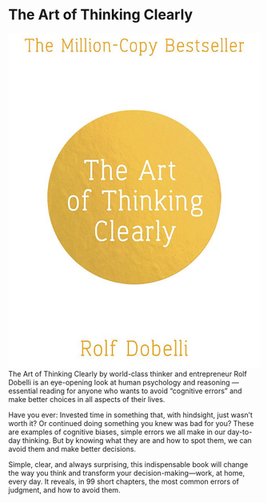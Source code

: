 # The Art of Thinking Clearly
![](cover.png)
The Art of Thinking Clearly by world-class thinker and entrepreneur Rolf Dobelli is an eye-opening look at human psychology and reasoning — essential reading for anyone who wants to avoid “cognitive errors” and make better choices in all aspects of their lives.

Have you ever: Invested time in something that, with hindsight, just wasn’t worth it? Or continued doing something you knew was bad for you? These are examples of cognitive biases, simple errors we all make in our day-to-day thinking. But by knowing what they are and how to spot them, we can avoid them and make better decisions.

Simple, clear, and always surprising, this indispensable book will change the way you think and transform your decision-making—work, at home, every day. It reveals, in 99 short chapters, the most common errors of judgment, and how to avoid them.